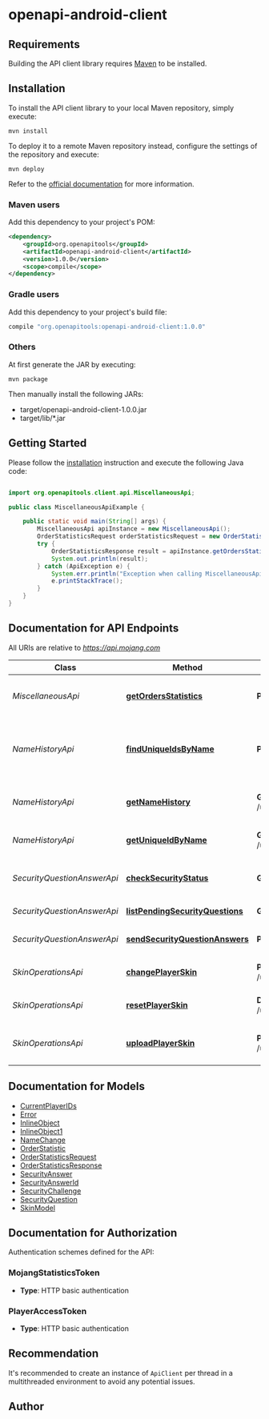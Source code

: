 # openapi-android-client

## Requirements

Building the API client library requires [Maven](https://maven.apache.org/) to be installed.

## Installation

To install the API client library to your local Maven repository, simply execute:

```shell
mvn install
```

To deploy it to a remote Maven repository instead, configure the settings of the repository and execute:

```shell
mvn deploy
```

Refer to the [official documentation](https://maven.apache.org/plugins/maven-deploy-plugin/usage.html) for more information.

### Maven users

Add this dependency to your project's POM:

```xml
<dependency>
    <groupId>org.openapitools</groupId>
    <artifactId>openapi-android-client</artifactId>
    <version>1.0.0</version>
    <scope>compile</scope>
</dependency>
```

### Gradle users

Add this dependency to your project's build file:

```groovy
compile "org.openapitools:openapi-android-client:1.0.0"
```

### Others

At first generate the JAR by executing:

    mvn package

Then manually install the following JARs:

* target/openapi-android-client-1.0.0.jar
* target/lib/*.jar

## Getting Started

Please follow the [installation](#installation) instruction and execute the following Java code:

```java

import org.openapitools.client.api.MiscellaneousApi;

public class MiscellaneousApiExample {

    public static void main(String[] args) {
        MiscellaneousApi apiInstance = new MiscellaneousApi();
        OrderStatisticsRequest orderStatisticsRequest = new OrderStatisticsRequest(); // OrderStatisticsRequest | The payload is a json list of options under the metricKeys key. You will receive a single object corresponding to the sum of sales of the requested type(s). You must request at least one type of sale. Below is the default list used by https://minecraft.net/en/stats/
        try {
            OrderStatisticsResponse result = apiInstance.getOrdersStatistics(orderStatisticsRequest);
            System.out.println(result);
        } catch (ApiException e) {
            System.err.println("Exception when calling MiscellaneousApi#getOrdersStatistics");
            e.printStackTrace();
        }
    }
}

```

## Documentation for API Endpoints

All URIs are relative to *https://api.mojang.com*

Class | Method | HTTP request | Description
------------ | ------------- | ------------- | -------------
*MiscellaneousApi* | [**getOrdersStatistics**](docs/MiscellaneousApi.md#getOrdersStatistics) | **POST** /orders/statistics | Get statistics on the sales of Minecraft.
*NameHistoryApi* | [**findUniqueIdsByName**](docs/NameHistoryApi.md#findUniqueIdsByName) | **POST** /profiles/minecraft | Find the current UUID of multiple players at once
*NameHistoryApi* | [**getNameHistory**](docs/NameHistoryApi.md#getNameHistory) | **GET** /user/profiles/{stripped_uuid}/names | Gets the full player&#39;s name history
*NameHistoryApi* | [**getUniqueIdByName**](docs/NameHistoryApi.md#getUniqueIdByName) | **GET** /users/profiles/minecraft/{username} | Find the UUID by name
*SecurityQuestionAnswerApi* | [**checkSecurityStatus**](docs/SecurityQuestionAnswerApi.md#checkSecurityStatus) | **GET** /user/security/location | Check if security questions are needed
*SecurityQuestionAnswerApi* | [**listPendingSecurityQuestions**](docs/SecurityQuestionAnswerApi.md#listPendingSecurityQuestions) | **GET** /user/security/challenges | Get list of questions
*SecurityQuestionAnswerApi* | [**sendSecurityQuestionAnswers**](docs/SecurityQuestionAnswerApi.md#sendSecurityQuestionAnswers) | **POST** /user/security/location | Send back the answers
*SkinOperationsApi* | [**changePlayerSkin**](docs/SkinOperationsApi.md#changePlayerSkin) | **POST** /user/profile/{stripped_uuid}/skin | Changes the player skin by URL
*SkinOperationsApi* | [**resetPlayerSkin**](docs/SkinOperationsApi.md#resetPlayerSkin) | **DELETE** /user/profile/{stripped_uuid}/skin | Resets the player skin to default
*SkinOperationsApi* | [**uploadPlayerSkin**](docs/SkinOperationsApi.md#uploadPlayerSkin) | **PUT** /user/profile/{stripped_uuid}/skin | Changes the player skin by upload


## Documentation for Models

 - [CurrentPlayerIDs](docs/CurrentPlayerIDs.md)
 - [Error](docs/Error.md)
 - [InlineObject](docs/InlineObject.md)
 - [InlineObject1](docs/InlineObject1.md)
 - [NameChange](docs/NameChange.md)
 - [OrderStatistic](docs/OrderStatistic.md)
 - [OrderStatisticsRequest](docs/OrderStatisticsRequest.md)
 - [OrderStatisticsResponse](docs/OrderStatisticsResponse.md)
 - [SecurityAnswer](docs/SecurityAnswer.md)
 - [SecurityAnswerId](docs/SecurityAnswerId.md)
 - [SecurityChallenge](docs/SecurityChallenge.md)
 - [SecurityQuestion](docs/SecurityQuestion.md)
 - [SkinModel](docs/SkinModel.md)


## Documentation for Authorization

Authentication schemes defined for the API:
### MojangStatisticsToken

- **Type**: HTTP basic authentication

### PlayerAccessToken

- **Type**: HTTP basic authentication


## Recommendation

It's recommended to create an instance of `ApiClient` per thread in a multithreaded environment to avoid any potential issues.

## Author



